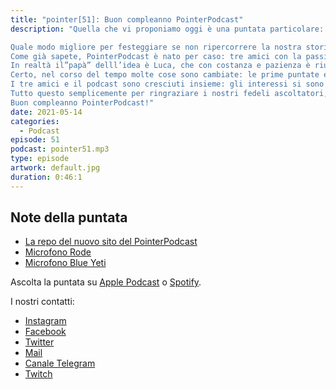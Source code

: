 ```yaml
---
title: "pointer[51]: Buon compleanno PointerPodcast"
description: "Quella che vi proponiamo oggi è una puntata particolare: il PointerPodcast festeggia il suo secondo compleanno!

Quale modo migliore per festeggiare se non ripercorrere la nostra storia?
Come già sapete, PointerPodcast è nato per caso: tre amici con la passione per la tecnologia dopo una serata insieme, decidono di avventurarsi nel magico mondo dei podcast, pensando che il loro progetto avrebbe avuto vita breve.  
In realtà il”papà” delll’idea è Luca, che con costanza e pazienza è riuscito a coinvolgere anche Alessandro ed Eugenio.
Certo, nel corso del tempo molte cose sono cambiate: le prime puntate erano registrate con il cellulare, si trattava semplicemente di chiacchierate tra amici un po’ nerd con poca familiarità con il pubblico.
I tre amici e il podcast sono cresciuti insieme: gli interessi si sono ampliati, le tecniche di registrazione decisamente migliorate, così come la disinvoltura davanti ad un microfono. In più il podcast ha avuto il piacere di ospitare personaggi importanti, che sono stati fonte di ispirazione e di insegnamento e che mai, i nostri tre piccoli nerd, avrebbero pensato di poter intervistare.
Tutto questo semplicemente per ringraziare i nostri fedeli ascoltatori, promettendo nuove puntate ricche di stimoli e novità e sperando che il nostro pubblico possa, nel tempo, diventare sempre più numeroso.
Buon compleanno PointerPodcast!"
date: 2021-05-14
categories:
  - Podcast
episode: 51
podcast: pointer51.mp3
type: episode
artwork: default.jpg
duration: 0:46:1
---
```


## Note della puntata

- [La repo del nuovo sito del PointerPodcast](https://github.com/PointerPodcast/PointerSite)
- [Microfono Rode](https://www.amazon.it/Rode-NT-USB-Microfono-Condensatore-Compatibile/dp/B00KQPGRRE/)
- [Microfono Blue Yeti](https://www.amazon.it/Blue-Yeti-USB-Microphone-Slate/dp/B072PR6W8P/)

Ascolta la puntata su [Apple Podcast](https://podcasts.apple.com/it/podcast/pointerpodcast/id1465505870) o [Spotify](https://open.spotify.com/show/3XmDzcZv4rCIx1VpWrbrkh).

I nostri contatti:

- [Instagram](https://www.instagram.com/pointerpodcast/)
- [Facebook](https://www.facebook.com/pointerPodcast/)
- [Twitter](https://twitter.com/PointerPodcast)
- [Mail](info@pointerpodcast.it)
- [Canale Telegram](https://t.me/PointerPodcast)
- [Twitch](https://www.twitch.tv/pointerpodcast)